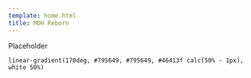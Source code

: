 ```yaml
---
template: home.html
title: MOH Reborn
---
```


Placeholder

```
linear-gradient(170deg, #795649, #795649, #46413f calc(50% - 1px), white 50%)
```
